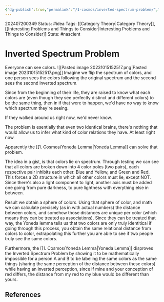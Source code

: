 ```yaml
---
{"dg-publish":true,"permalink":"/1-cosmos/inverted-spectrum-problem/","created":"2025-01-22T11:17:14.031-05:00","updated":"2024-07-20T03:50:16.367-04:00"}
---
```


202407200349
Status: #idea
Tags: [[Category Theory\|Category Theory]], [[Interesting Problems and Things to Consider\|Interesting Problems and Things to Consider]]
State: #nascient
# Inverted Spectrum Problem

Everyone can see colors.
![[Pasted image 20231015152517.png\|Pasted image 20231015152517.png]]
Imagine we flip the spectrum of colors, and one person sees the colors following the original spectrum and the second sees the second inverted spectrum.

Since from the beginning of their life, they are raised to know what each colors are (even though they see perfectly distinct and different colors) to be the same thing, then in if that were to happen, we'd have no way to know which spectrum they're seeing.

If they walked around us right now, we'd never know.

The problem is esentially that even two identical brains, there's nothing that would allow us to infer what kind of color relations they have. At least right now.

Apparently the [[1. Cosmos/Yoneda Lemma\|Yoneda Lemma]] can solve that problem.

The idea in a gist, is that colors lie on spectrum. Through testing we can see that all colors are broken down into 4 color poles (two pairs), each respective pair inhibits each other. Blue and Yellow, and Green and Red. This forces a 2D structure in which all other colors must lie, except NOT. Since there's also a light component to light, another axis must be added one going from pure darkness, to pure lightness with everything else in between.

Result we obtain a sphere of colors. Using that sphere of color, and math we can calculate precisely (as in with actual numbers) the distance between colors, and somehow those distances are unique per color (which means they can be treated as associations). Since they can be treated that way, the Yoneda lemma tells us that two colors are only truly identitical if going through this process, you obtain the same relational distance from colors to color, extrapolating this further you are able to see if two people truly see the same colors.

Furthermore, the [[1. Cosmos/Yoneda Lemma\|Yoneda Lemma]] disproves the Inverted Spectrum Problem by showing it to be mathematically impossible for a person A and B to be labeling the same colors as the same things (sharing the same perception of the distance between these colors) while having an inverted perception, since if mine and your conception of red differs, the distance from my red to my blue would be different than yours.

## References
